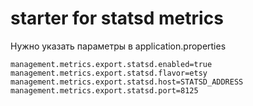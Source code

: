 # starter for statsd metrics

Нужно указать параметры в application.properties

```
management.metrics.export.statsd.enabled=true
management.metrics.export.statsd.flavor=etsy
management.metrics.export.statsd.host=STATSD_ADDRESS
management.metrics.export.statsd.port=8125
```
